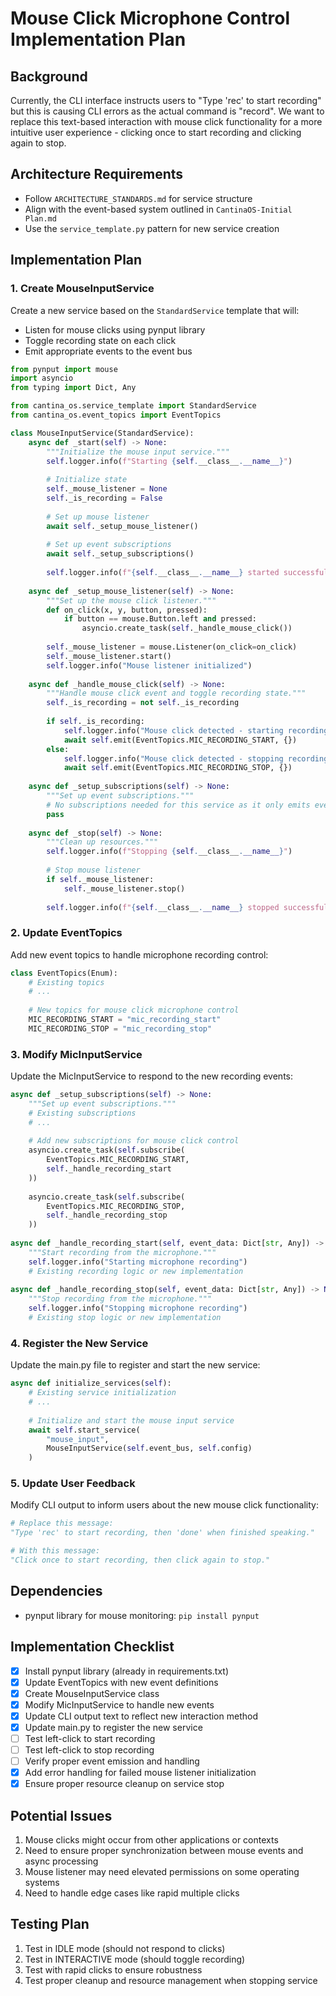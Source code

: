 # Mouse Click Microphone Control Implementation Plan

## Background
Currently, the CLI interface instructs users to "Type 'rec' to start recording" but this is causing CLI errors as the actual command is "record". We want to replace this text-based interaction with mouse click functionality for a more intuitive user experience - clicking once to start recording and clicking again to stop.

## Architecture Requirements
- Follow `ARCHITECTURE_STANDARDS.md` for service structure
- Align with the event-based system outlined in `CantinaOS-Initial Plan.md`
- Use the `service_template.py` pattern for new service creation

## Implementation Plan

### 1. Create MouseInputService
Create a new service based on the `StandardService` template that will:
- Listen for mouse clicks using pynput library
- Toggle recording state on each click
- Emit appropriate events to the event bus

```python
from pynput import mouse
import asyncio
from typing import Dict, Any

from cantina_os.service_template import StandardService
from cantina_os.event_topics import EventTopics

class MouseInputService(StandardService):
    async def _start(self) -> None:
        """Initialize the mouse input service."""
        self.logger.info(f"Starting {self.__class__.__name__}")
        
        # Initialize state
        self._mouse_listener = None
        self._is_recording = False
        
        # Set up mouse listener
        await self._setup_mouse_listener()
        
        # Set up event subscriptions
        await self._setup_subscriptions()
        
        self.logger.info(f"{self.__class__.__name__} started successfully")
    
    async def _setup_mouse_listener(self) -> None:
        """Set up the mouse click listener."""
        def on_click(x, y, button, pressed):
            if button == mouse.Button.left and pressed:
                asyncio.create_task(self._handle_mouse_click())
        
        self._mouse_listener = mouse.Listener(on_click=on_click)
        self._mouse_listener.start()
        self.logger.info("Mouse listener initialized")
    
    async def _handle_mouse_click(self) -> None:
        """Handle mouse click event and toggle recording state."""
        self._is_recording = not self._is_recording
        
        if self._is_recording:
            self.logger.info("Mouse click detected - starting recording")
            await self.emit(EventTopics.MIC_RECORDING_START, {})
        else:
            self.logger.info("Mouse click detected - stopping recording")
            await self.emit(EventTopics.MIC_RECORDING_STOP, {})
    
    async def _setup_subscriptions(self) -> None:
        """Set up event subscriptions."""
        # No subscriptions needed for this service as it only emits events
        pass
    
    async def _stop(self) -> None:
        """Clean up resources."""
        self.logger.info(f"Stopping {self.__class__.__name__}")
        
        # Stop mouse listener
        if self._mouse_listener:
            self._mouse_listener.stop()
        
        self.logger.info(f"{self.__class__.__name__} stopped successfully")
```

### 2. Update EventTopics
Add new event topics to handle microphone recording control:

```python
class EventTopics(Enum):
    # Existing topics
    # ...
    
    # New topics for mouse click microphone control
    MIC_RECORDING_START = "mic_recording_start"
    MIC_RECORDING_STOP = "mic_recording_stop"
```

### 3. Modify MicInputService
Update the MicInputService to respond to the new recording events:

```python
async def _setup_subscriptions(self) -> None:
    """Set up event subscriptions."""
    # Existing subscriptions
    # ...
    
    # Add new subscriptions for mouse click control
    asyncio.create_task(self.subscribe(
        EventTopics.MIC_RECORDING_START,
        self._handle_recording_start
    ))
    
    asyncio.create_task(self.subscribe(
        EventTopics.MIC_RECORDING_STOP,
        self._handle_recording_stop
    ))
    
async def _handle_recording_start(self, event_data: Dict[str, Any]) -> None:
    """Start recording from the microphone."""
    self.logger.info("Starting microphone recording")
    # Existing recording logic or new implementation
    
async def _handle_recording_stop(self, event_data: Dict[str, Any]) -> None:
    """Stop recording from the microphone."""
    self.logger.info("Stopping microphone recording")
    # Existing stop logic or new implementation
```

### 4. Register the New Service
Update the main.py file to register and start the new service:

```python
async def initialize_services(self):
    # Existing service initialization
    # ...
    
    # Initialize and start the mouse input service
    await self.start_service(
        "mouse_input", 
        MouseInputService(self.event_bus, self.config)
    )
```

### 5. Update User Feedback
Modify CLI output to inform users about the new mouse click functionality:

```python
# Replace this message:
"Type 'rec' to start recording, then 'done' when finished speaking."

# With this message:
"Click once to start recording, then click again to stop."
```

## Dependencies
- pynput library for mouse monitoring: `pip install pynput`

## Implementation Checklist

- [x] Install pynput library (already in requirements.txt)
- [x] Update EventTopics with new event definitions
- [x] Create MouseInputService class
- [x] Modify MicInputService to handle new events
- [x] Update CLI output text to reflect new interaction method
- [x] Update main.py to register the new service
- [ ] Test left-click to start recording
- [ ] Test left-click to stop recording
- [ ] Verify proper event emission and handling
- [x] Add error handling for failed mouse listener initialization
- [x] Ensure proper resource cleanup on service stop

## Potential Issues
1. Mouse clicks might occur from other applications or contexts
2. Need to ensure proper synchronization between mouse events and async processing
3. Mouse listener may need elevated permissions on some operating systems
4. Need to handle edge cases like rapid multiple clicks

## Testing Plan
1. Test in IDLE mode (should not respond to clicks)
2. Test in INTERACTIVE mode (should toggle recording)
3. Test with rapid clicks to ensure robustness
4. Test proper cleanup and resource management when stopping service 